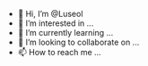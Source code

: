 - 👋 Hi, I’m @Luseol
- 👀 I’m interested in ...
- 🌱 I’m currently learning ...
- 💞️ I’m looking to collaborate on ...
- 📫 How to reach me ...

<!---
Luseol/Luseol is a ✨ special ✨ repository because its `README.md` (this file) appears on your GitHub profile.
You can click the Preview link to take a look at your changes.
--->
